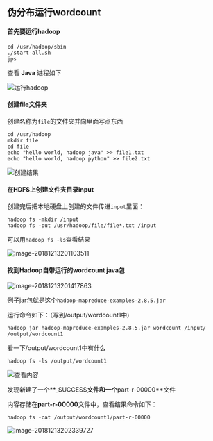 ## 伪分布运行wordcount

#### 首先要运行hadoop

``` shell
cd /usr/hadoop/sbin
./start-all.sh
jps
```

查看 **Java** 进程如下

![运行hadoop](/Users/yongxinxu/Documents/images/image-20181213195727518.jpg)



#### 创建file文件夹

创建名称为`file`的文件夹并向里面写点东西

``` shell
cd /usr/hadoop
mkdir file
cd file
echo "hello world, hadoop java" >> file1.txt 
echo "hello world, hadoop python" >> file2.txt
```

![创建结果](/Users/yongxinxu/Documents/images/image-20181213200428233.jpg)



#### 在HDFS上创建文件夹目录input

创建完后把本地硬盘上创建的文件传进`input`里面：

```shell
hadoop fs -mkdir /input
hadoop fs -put /usr/hadoop/file/file*.txt /input
```

可以用`hadoop fs -ls`查看结果

![image-20181213201103511](/Users/yongxinxu/Documents/images/image-20181213201103511.jpg)



#### 找到Hadoop自带运行的wordcount java包

![image-20181213201417863](/Users/yongxinxu/Documents/images/image-20181213201417863.jpg)

例子jar包就是这个`hadoop-mapreduce-examples-2.8.5.jar`

运行命令如下：（写到/output/wordcount1中)

``` shell
hadoop jar hadoop-mapreduce-examples-2.8.5.jar wordcount /input/ /output/wordcount1
```

看一下/output/wordcount1中有什么

```
hadoop fs -ls /output/wordcount1 
```

![查看内容](/Users/yongxinxu/Documents/images/image-20181213202255402.jpg)

发现新建了一个**_SUCCESS**文件和一个**part-r-00000**文件

内容存储在**part-r-00000**文件中，查看结果命令如下：

```
hadoop fs -cat /output/wordcount1/part-r-00000
```

![image-20181213202339727](/Users/yongxinxu/Documents/images/image-20181213202339727.jpg)